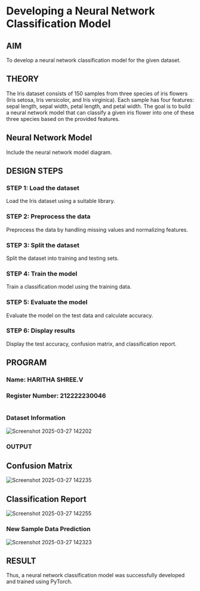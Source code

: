 # Developing a Neural Network Classification Model

## AIM
To develop a neural network classification model for the given dataset.

## THEORY
The Iris dataset consists of 150 samples from three species of iris flowers (Iris setosa, Iris versicolor, and Iris virginica). Each sample has four features: sepal length, sepal width, petal length, and petal width. The goal is to build a neural network model that can classify a given iris flower into one of these three species based on the provided features.

## Neural Network Model
Include the neural network model diagram.

## DESIGN STEPS
### STEP 1: Load the dataset
Load the Iris dataset using a suitable library.

### STEP 2: Preprocess the data
Preprocess the data by handling missing values and normalizing features.

### STEP 3: Split the dataset
Split the dataset into training and testing sets.

### STEP 4: Train the model
Train a classification model using the training data.

### STEP 5:  Evaluate the model
Evaluate the model on the test data and calculate accuracy.

### STEP 6: Display results
Display the test accuracy, confusion matrix, and classification report.

## PROGRAM

### Name: HARITHA SHREE.V

### Register Number: 212222230046

```python

```

### Dataset Information

![Screenshot 2025-03-27 142202](https://github.com/user-attachments/assets/dc0ace5c-9629-4c95-8931-bf70719cd9b9)

### OUTPUT

## Confusion Matrix

![Screenshot 2025-03-27 142235](https://github.com/user-attachments/assets/ec71abaa-a631-4fed-8114-ae27a9d2ba25)

## Classification Report

![Screenshot 2025-03-27 142255](https://github.com/user-attachments/assets/c641d50b-b5ea-4af9-97d7-ba7614d15aa5)

### New Sample Data Prediction

![Screenshot 2025-03-27 142323](https://github.com/user-attachments/assets/2a9dbc7a-7e2b-458f-99ed-de9d3d9e6e6e)

## RESULT

Thus, a neural network classification model was successfully developed and trained using PyTorch.
